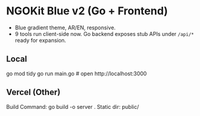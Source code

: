 # NGOKit Blue v2 (Go + Frontend)
- Blue gradient theme, AR/EN, responsive.
- 9 tools run client-side now. Go backend exposes stub APIs under `/api/*` ready for expansion.

## Local
go mod tidy
go run main.go  # open http://localhost:3000

## Vercel (Other)
Build Command: go build -o server .
Static dir: public/
